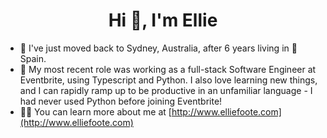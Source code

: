 <h1 align="center">Hi 👋, I'm Ellie</h1>

- 🦘 I've just moved back to Sydney, Australia, after 6 years living in 💃 Spain.
- 🌱 My most recent role was working as a full-stack Software Engineer at Eventbrite, using Typescript and Python. I also love learning new things, and I can rapidly ramp up to be productive in an unfamiliar language - I had never used Python before joining Eventbrite! 
- 👨‍💻 You can learn more about me at [http://www.elliefoote.com](http://www.elliefoote.com)
